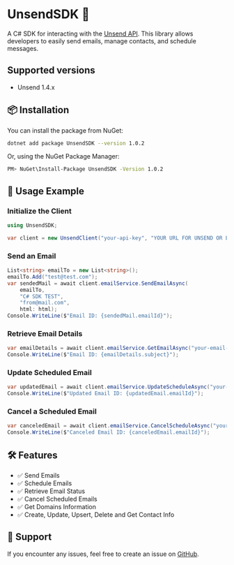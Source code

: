 # UnsendSDK 🚀

A C# SDK for interacting with the [Unsend API](https://unsend.dev/). This library allows developers to easily send emails, manage contacts, and schedule messages.

## Supported versions
- Unsend 1.4.x

## 📦 Installation

You can install the package from NuGet:

```sh
dotnet add package UnsendSDK --version 1.0.2
```

Or, using the NuGet Package Manager:

```sh
PM> NuGet\Install-Package UnsendSDK -Version 1.0.2
```

## 🚀 Usage Example

### **Initialize the Client**
```csharp
using UnsendSDK;

var client = new UnsendClient("your-api-key", "YOUR URL FOR UNSEND OR LEAVE IT BLANK FOR UNSEND CLOUD");
```

### **Send an Email**
```csharp
List<string> emailTo = new List<string>();
emailTo.Add("test@test.com");
var sendedMail = await client.emailService.SendEmailAsync(
    emailTo, 
    "C# SDK TEST", 
    "from@mail.com", 
    html: html);
Console.WriteLine($"Email ID: {sendedMail.emailId}");
```

### **Retrieve Email Details**
```csharp
var emailDetails = await client.emailService.GetEmailAsync("your-email-id");
Console.WriteLine($"Email ID: {emailDetails.subject}");
```

### **Update Scheduled Email**
```csharp
var updatedEmail = await client.emailService.UpdateScheduleAsync("your-email-id", DateTime.UtcNow.AddMinutes(30));
Console.WriteLine($"Updated Email ID: {updatedEmail.emailId}");
```

### **Cancel a Scheduled Email**
```csharp
var canceledEmail = await client.emailService.CancelScheduleAsync("your-email-id");
Console.WriteLine($"Canceled Email ID: {canceledEmail.emailId}");
```

## 🛠️ Features
- ✅ Send Emails
- ✅ Schedule Emails
- ✅ Retrieve Email Status
- ✅ Cancel Scheduled Emails
- ✅ Get Domains Information
- ✅ Create, Update, Upsert, Delete and Get Contact Info


## 💬 Support
If you encounter any issues, feel free to create an issue on [GitHub](https://github.com/tpraxedes/UnsendSDK/issues).

